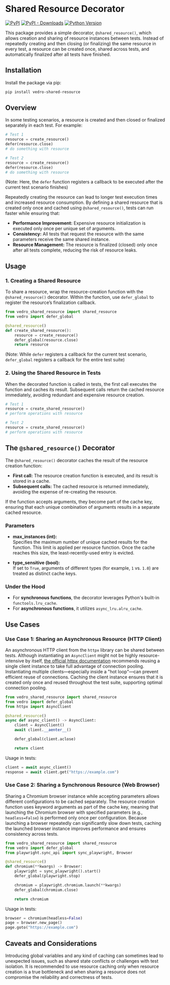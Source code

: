 # Shared Resource Decorator

[![PyPI](https://img.shields.io/pypi/v/vedro-shared-resource.svg?style=flat-square)](https://pypi.python.org/pypi/vedro-shared-resource/)
[![PyPI - Downloads](https://img.shields.io/pypi/dm/vedro-shared-resource?style=flat-square)](https://pypi.python.org/pypi/vedro-shared-resource/)
[![Python Version](https://img.shields.io/pypi/pyversions/vedro-shared-resource.svg?style=flat-square)](https://pypi.python.org/pypi/vedro-shared-resource/)

This package provides a simple decorator, `@shared_resource()`, which allows creation and sharing of resource instances between tests. Instead of repeatedly creating and then closing (or finalizing) the same resource in every test, a resource can be created once, shared across tests, and automatically finalized after all tests have finished.

## Installation

Install the package via pip:

```bash
pip install vedro-shared-resource
```

## Overview

In some testing scenarios, a resource is created and then closed or finalized separately in each test. For example:

```python
# Test 1
resource = create_resource()
defer(resource.close)
# do something with resource

# Test 2
resource = create_resource()
defer(resource.close)
# do something with resource
```

(Note: Here, the `defer` function registers a callback to be executed after the current test scenario finishes)

Repeatedly creating the resource can lead to longer test execution times and increased resource consumption. By defining a shared resource that is created only once and cached using `@shared_resource()`, tests can run faster while ensuring that:
- **Performance Improvement:** Expensive resource initialization is executed only once per unique set of arguments.
- **Consistency:** All tests that request the resource with the same parameters receive the same shared instance.
- **Resource Management:** The resource is finalized (closed) only once after all tests complete, reducing the risk of resource leaks.

## Usage

### 1. Creating a Shared Resource

To share a resource, wrap the resource-creation function with the `@shared_resource()` decorator. Within the function, use `defer_global` to register the resource’s finalization callback.

```python
from vedro_shared_resource import shared_resource
from vedro import defer_global

@shared_resource()
def create_shared_resource():
    resource = create_resource()
    defer_global(resource.close)
    return resource
```

(Note: While `defer` registers a callback for the current test scenario, `defer_global` registers a callback for the entire test suite)

### 2. Using the Shared Resource in Tests

When the decorated function is called in tests, the first call executes the function and caches its result. Subsequent calls return the cached resource immediately, avoiding redundant and expensive resource creation.

```python
# Test 1
resource = create_shared_resource()
# perform operations with resource

# Test 2
resource = create_shared_resource()
# perform operations with resource
```

## The `@shared_resource()` Decorator

The `@shared_resource()` decorator caches the result of the resource creation function:

- **First call:** The resource creation function is executed, and its result is stored in a cache.
- **Subsequent calls:** The cached resource is returned immediately, avoiding the expense of re-creating the resource.

If the function accepts arguments, they become part of the cache key, ensuring that each unique combination of arguments results in a separate cached resource.

### Parameters

- **max_instances (int):**  
  Specifies the maximum number of unique cached results for the function. This limit is applied per resource function. Once the cache reaches this size, the least-recently-used entry is evicted.

- **type_sensitive (bool):**  
  If set to `True`, arguments of different types (for example, `1` vs. `1.0`) are treated as distinct cache keys.

### Under the Hood

- For **synchronous functions**, the decorator leverages Python's built-in `functools.lru_cache`.
- For **asynchronous functions**, it utilizes `async_lru.alru_cache`.

## Use Cases

### Use Case 1: Sharing an Asynchronous Resource (HTTP Client)

An asynchronous HTTP client from the `httpx` library can be shared between tests. Although instantiating an `AsyncClient` might not be highly resource-intensive by itself, [the official httpx documentation](https://www.python-httpx.org/async/#opening-and-closing-clients) recommends reusing a single client instance to take full advantage of connection pooling. Instantiating multiple clients—especially inside a "hot loop"—can prevent efficient reuse of connections. Caching the client instance ensures that it is created only once and reused throughout the test suite, supporting optimal connection pooling.

```python
from vedro_shared_resource import shared_resource
from vedro import defer_global
from httpx import AsyncClient

@shared_resource()
async def async_client() -> AsyncClient:
    client = AsyncClient()
    await client.__aenter__()

    defer_global(client.aclose)

    return client
```

Usage in tests:

```python
client = await async_client()
response = await client.get("https://example.com")
```

### Use Case 2: Sharing a Synchronous Resource (Web Browser)

Sharing a Chromium browser instance while accepting parameters allows different configurations to be cached separately. The resource creation function uses keyword arguments as part of the cache key, meaning that launching the Chromium browser with specified parameters (e.g., `headless=False`) is performed only once per configuration. Because launching a browser repeatedly can significantly slow down tests, caching the launched browser instance improves performance and ensures consistency across tests.

```python
from vedro_shared_resource import shared_resource
from vedro import defer_global
from playwright.sync_api import sync_playwright, Browser

@shared_resource()
def chromium(**kwargs) -> Browser:
    playwright = sync_playwright().start()
    defer_global(playwright.stop)

    chromium = playwright.chromium.launch(**kwargs)
    defer_global(chromium.close)

    return chromium
```

Usage in tests:

```python
browser = chromium(headless=False)
page = browser.new_page()
page.goto("https://example.com")
```

## Caveats and Considerations

Introducing global variables and any kind of caching can sometimes lead to unexpected issues, such as shared state conflicts or challenges with test isolation. It is recommended to use resource caching only when resource creation is a true bottleneck and when sharing a resource does not compromise the reliability and correctness of tests.
